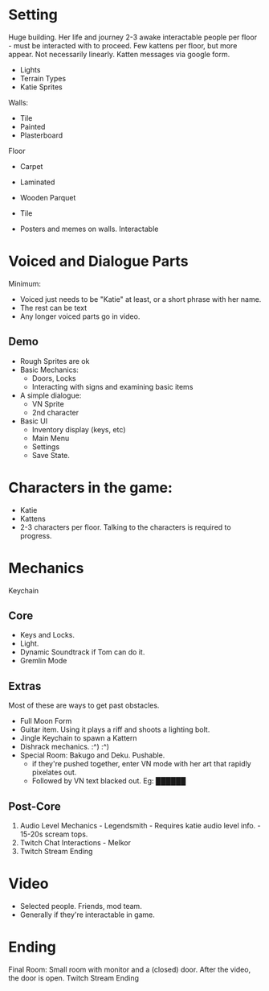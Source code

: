 
# Setting
Huge building. Her life and journey
2-3 awake interactable people per floor - must be interacted with to proceed.
Few kattens per floor, but more appear. Not necessarily linearly.
Katten messages via google form.
 
- Lights
- Terrain Types
- Katie Sprites


Walls:
- Tile
- Painted
- Plasterboard

Floor
- Carpet
- Laminated
- Wooden Parquet
- Tile

- Posters and memes on walls. Interactable

# Voiced and Dialogue Parts
Minimum:
- Voiced just needs to be "Katie" at least, or a short phrase with her name.
- The rest can be text
- Any longer voiced parts go in video.

## Demo
- Rough Sprites are ok
- Basic Mechanics:
	- Doors, Locks
	- Interacting with signs and examining basic items
- A simple dialogue:
	- VN Sprite
	- 2nd character
- Basic UI
	- Inventory display (keys, etc)
	- Main Menu
	- Settings
	- Save State.
# Characters in the game:
- Katie
- Kattens
- 2-3 characters per floor. Talking to the characters is required to progress.
# Mechanics
Keychain
## Core
- Keys and Locks.
- Light.
- Dynamic Soundtrack if Tom can do it.
- Gremlin Mode
## Extras
Most of these are ways to get past obstacles.
- Full Moon Form
- Guitar item. Using it plays a riff and shoots a lighting bolt.
- Jingle Keychain to spawn a Kattern
- Dishrack mechanics. :^) :^)
- Special Room: Bakugo and Deku. Pushable.
	- if they're pushed together, enter VN  mode with her art that rapidly pixelates out.
	- Followed by VN text blacked out. Eg: ██████
## Post-Core
1. Audio Level Mechanics - Legendsmith
		- Requires katie audio level info.
		- 15-20s scream tops.
2. Twitch Chat Interactions - Melkor
3. Twitch Stream Ending

# Video
- Selected people. Friends, mod team.
- Generally if they're interactable in game.

# Ending

Final Room:
Small room with monitor and a (closed) door.
After the video, the door is open.
Twitch Stream Ending